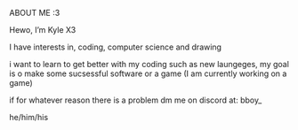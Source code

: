ABOUT ME :3

Hewo, I’m Kyle X3

I have interests in, coding, computer science and drawing

i want to learn to get better with my coding such as new laungeges, my goal is o make some 
sucsessful software or a game (I am currently working on a game)

if for whatever reason there is a problem dm me on discord at: bboy_

he/him/his

<!---
B-BOY4557/B-BOY4557 is a ✨ special ✨ repository because its `README.md` (this file) appears on your GitHub profile.
You can click the Preview link to take a look at your changes.
--->
